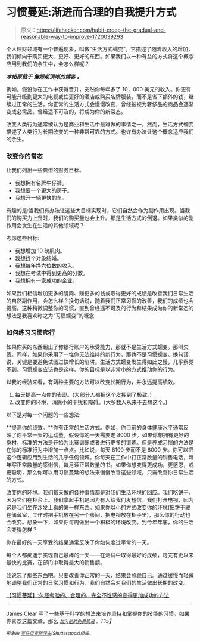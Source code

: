 # 习惯蔓延:渐进而合理的自我提升方式

> 原文：<https://lifehacker.com/habit-creep-the-gradual-and-reasonable-way-to-improve-1720039293>

个人理财领域有一个普遍现象，叫做“生活方式蠕变”。它描述了随着收入的增加，我们倾向于购买更大、更好、更好的东西。如果我们以一种有益的方式将这个概念应用到我们的余生中，会怎么样呢？



***本帖原载于*** [***詹姆斯清晰的博客***](http://jamesclear.com/habit-creep) ***。***

例如，假设你在工作中获得晋升，突然你每年多了 10，000 美元的收入。你更有可能升级到更大的电视或住更好的酒店或购买名牌服装，而不是省下额外的钱，继续过正常的生活。你正常的生活方式会慢慢改变，曾经被视为奢侈品的商品会逐渐变成必需品。曾经遥不可及的，将成为你的新常态。

改变人类行为通常被认为是商业和生活中最难做的事情之一。然而，生活方式蠕变描述了人类行为长期改变的一种非常可靠的方式。也许有办法让这个概念适应我们的余生。

### 改变你的常态

让我们列出一些典型的财务目标。

*   我想拥有名牌牛仔裤。
*   我想要一个更大的房子。
*   我想开一辆更快的车。

有趣的是:当我们有办法让这些大目标实现时，它们自然会作为副作用出现。当我们的购买力上升时，我们的购买量也会上升。那是生活方式的倒退。如果类似的副作用会发生在生活的其他领域呢？

考虑这些目标:

*   我想增加 10 磅肌肉。
*   我想找个对象结婚。
*   我想每年挣六位数的收入。
*   我想在考试中得到更高的分数。
*   我想拥有一家成功的企业。

如果我们相信增加更多的肌肉、赚更多的钱或取得更好的成绩是改善我们日常生活的自然副作用，会怎么样？换句话说，随着我们正常习惯的改善，我们的成绩也会提高。这种稍微调整你的习惯，直到曾经遥不可及的行为和结果成为你的新常态的想法是我喜欢称之为“习惯蠕变”的概念

### 如何练习习惯爬行

如果你买的东西超出了你银行账户的承受能力，那就不是生活方式蠕变。那叫欠债。同样，如果你采用了一堆你无法维持的新行为，那也不是习惯蠕变。换句话说，关键是要避免试图过快增长的陷阱。生活方式蠕变发生得如此之慢，几乎察觉不到。习惯蠕变应该也是这样。你的目标是以非常小的方式推动你的行为。

以我的经验来看，有两种主要的方法可以改变长期行为，并永远提高绩效。

1.  每天提高一点你的表现。(大部分人都把这个发挥到了极致。)
2.  改变你的环境，消除小的干扰和障碍。(大多数人从来不去想这个。)

以下是对每一个问题的一些想法:

**提高你的绩效。**你有正常的生活方式。例如，你目前的身体健康水平通常反映了你平常一天的运动量。假设你的一天需要走 8000 步。如果你想拥有更好的身材，标准的方法是开始为比赛训练或者进行更多的锻炼。但是养成习惯的方法是在你的标准行为中增加一点点。比如说，每天 8100 步而不是 8000 步。你可以把这个逻辑应用到生活的几乎任何领域。你每天在工作中打正常数量的销售电话，每年写正常数量的感谢信，每月读正常数量的书。如果你想变得更成功，更感恩，或更聪明，那么你可以用习惯蔓延的想法来慢慢改善这些领域，只需改善你日常生活的方式。

改变你的环境。我们每天做的各种事情都是对我们生活环境的回应。我们吃饼干，因为它们在柜台上。我们拿起手机是因为有人给我们发短信。我们打开电视，因为这是我们坐在沙发上看的第一样东西。如果你以小的方式改变你的环境(把饼干藏在储藏室，工作时把手机放在另一个房间，把电视放在柜子里)，那么你的行动也会改变。想象一下，如果你每周做出一个积极的环境改变。到今年年底，你的生活会变得怎样？

你在最好的一天享受的结果通常反映了你如何度过平常的一天。

每个人都痴迷于实现自己最棒的一天——在测试中取得最好的成绩，跑完有史以来最快的比赛，在部门中取得最大的销售额。

我说忘了那些东西吧。只要改善你正常的一天，结果会照顾自己。通过缓慢而轻微地调整我们正常的日常习惯和行为，我们自然会对我们的生活做出长期的改变。

[【习惯蔓延】:久经考验的、合理的、完全不性感的变得更加成功的方法](http://jamesclear.com/habit-creep)

* * *

James Clear 写了一些基于科学的想法来培养坚持和掌握你的技能的习惯。如果你喜欢这篇文章，那么 [*<small>加入他的免费简讯</small>*](http://jamesclear.com/newsletter) *<small>。</small>T15】*

*<small>形象由</small>* [*<small>罗马贝雷斯涅夫</small>*](http://www.shutterstock.com/pic-257080831/stock-vector-people-with-bad-habits-and-healthy-people-flat-vector-illustration.html?src=PCR8DmArvl3DrAinmkTLVw-1-28)*<small>(Shutterstock)组成。</small>*